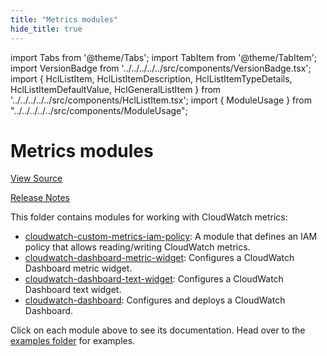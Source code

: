 ```yaml
---
title: "Metrics modules"
hide_title: true
---
```


import Tabs from '@theme/Tabs';
import TabItem from '@theme/TabItem';
import VersionBadge from '../../../../../src/components/VersionBadge.tsx';
import { HclListItem, HclListItemDescription, HclListItemTypeDetails, HclListItemDefaultValue, HclGeneralListItem } from '../../../../../src/components/HclListItem.tsx';
import { ModuleUsage } from "../../../../../src/components/ModuleUsage";

<VersionBadge repoTitle="AWS Monitoring Modules" version="0.35.9" lastModifiedVersion="0.34.0"/>

# Metrics modules

<a href="https://github.com/tnn-tnn-tnn-tnn-tnn-gruntwork-io/terraform-aws-monitoring/tree/v0.35.9/modules/metrics" className="link-button" title="View the source code for this module in GitHub.">View Source</a>

<a href="https://github.com/tnn-tnn-tnn-tnn-tnn-gruntwork-io/terraform-aws-monitoring/releases/tag/v0.34.0" className="link-button" title="Release notes for only versions which impacted this module.">Release Notes</a>

This folder contains modules for working with CloudWatch metrics:

*   [cloudwatch-custom-metrics-iam-policy](https://github.com/tnn-tnn-tnn-tnn-tnn-gruntwork-io/terraform-aws-monitoring/tree/v0.35.9/modules/metrics/cloudwatch-custom-metrics-iam-policy): A module that defines
    an IAM policy that allows reading/writing CloudWatch metrics.
*   [cloudwatch-dashboard-metric-widget](https://github.com/tnn-tnn-tnn-tnn-tnn-gruntwork-io/terraform-aws-monitoring/tree/v0.35.9/modules/metrics/cloudwatch-dashboard-metric-widget): Configures a CloudWatch Dashboard metric widget.
*   [cloudwatch-dashboard-text-widget](https://github.com/tnn-tnn-tnn-tnn-tnn-gruntwork-io/terraform-aws-monitoring/tree/v0.35.9/modules/metrics/cloudwatch-dashboard-text-widget): Configures a CloudWatch Dashboard text widget.
*   [cloudwatch-dashboard](https://github.com/tnn-tnn-tnn-tnn-tnn-gruntwork-io/terraform-aws-monitoring/tree/v0.35.9/modules/metrics/cloudwatch-dashboard): Configures and deploys a CloudWatch Dashboard.

Click on each module above to see its documentation. Head over to the [examples folder](https://github.com/tnn-tnn-tnn-tnn-tnn-gruntwork-io/terraform-aws-monitoring/tree/v0.35.9/examples) for examples.


<!-- ##DOCS-SOURCER-START
{
  "originalSources": [
    "https://github.com/tnn-tnn-tnn-tnn-tnn-gruntwork-io/terraform-aws-monitoring/tree/v0.35.9/modules/metrics/readme.md",
    "https://github.com/tnn-tnn-tnn-tnn-tnn-gruntwork-io/terraform-aws-monitoring/tree/v0.35.9/modules/metrics/variables.tf",
    "https://github.com/tnn-tnn-tnn-tnn-tnn-gruntwork-io/terraform-aws-monitoring/tree/v0.35.9/modules/metrics/outputs.tf"
  ],
  "sourcePlugin": "module-catalog-api",
  "hash": "d184122b4c597164baddfd10c8978da3"
}
##DOCS-SOURCER-END -->
